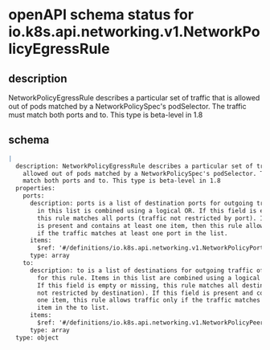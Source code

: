 # openAPI schema status for io.k8s.api.networking.v1.NetworkPolicyEgressRule

## description

NetworkPolicyEgressRule describes a particular set of traffic that is allowed out of pods matched by a NetworkPolicySpec's podSelector. The traffic must match both ports and to. This type is beta-level in 1.8

## schema

```yaml
|
  description: NetworkPolicyEgressRule describes a particular set of traffic that is
    allowed out of pods matched by a NetworkPolicySpec's podSelector. The traffic must
    match both ports and to. This type is beta-level in 1.8
  properties:
    ports:
      description: ports is a list of destination ports for outgoing traffic. Each item
        in this list is combined using a logical OR. If this field is empty or missing,
        this rule matches all ports (traffic not restricted by port). If this field
        is present and contains at least one item, then this rule allows traffic only
        if the traffic matches at least one port in the list.
      items:
        $ref: '#/definitions/io.k8s.api.networking.v1.NetworkPolicyPort'
      type: array
    to:
      description: to is a list of destinations for outgoing traffic of pods selected
        for this rule. Items in this list are combined using a logical OR operation.
        If this field is empty or missing, this rule matches all destinations (traffic
        not restricted by destination). If this field is present and contains at least
        one item, this rule allows traffic only if the traffic matches at least one
        item in the to list.
      items:
        $ref: '#/definitions/io.k8s.api.networking.v1.NetworkPolicyPeer'
      type: array
  type: object

```
